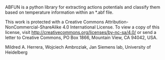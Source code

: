 ABFUN is a python library for extracting actions potentials and 
classify them based on temperature information within an *.abf file.

This work is protected with a Creative Commons Attribution-NonCommercial-ShareAlike 4.0 International License. 
To view a copy of this license, visit http://creativecommons.org/licenses/by-nc-sa/4.0/ or 
send a letter to Creative Commons, PO Box 1866, Mountain View, CA 94042, USA.

Mildred A. Herrera, Wojciech Ambroziak,
Jan Siemens lab,
University of Heidelberg
